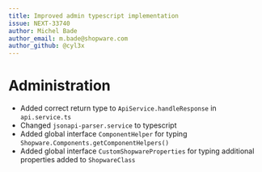 ```yaml
---
title: Improved admin typescript implementation
issue: NEXT-33740
author: Michel Bade
author_email: m.bade@shopware.com
author_github: @cyl3x
---
```

# Administration
* Added correct return type to `ApiService.handleResponse` in `api.service.ts`
* Changed `jsonapi-parser.service` to typescript
* Added global interface `ComponentHelper` for typing `Shopware.Components.getComponentHelpers()`
* Added global interface `CustomShopwareProperties` for typing additional properties added to `ShopwareClass`
